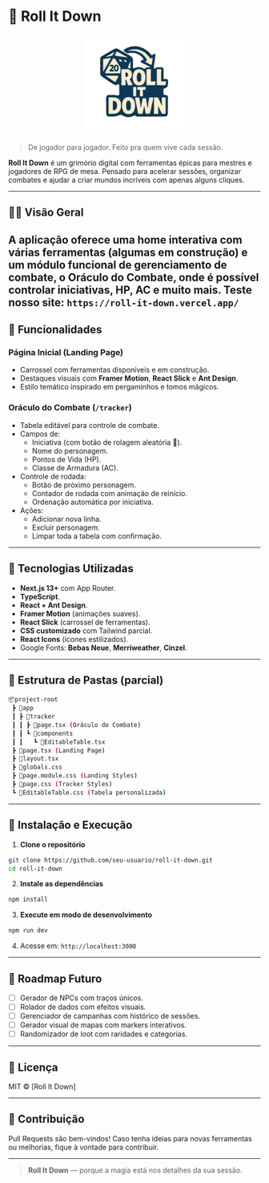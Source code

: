 # 🎲 Roll It Down

<div align="center">
  <img src="./public/assets/logo.svg" alt="Roll It Down Logo" width="200" height="200">
</div>

> De jogador para jogador. Feito pra quem vive cada sessão.

**Roll It Down** é um grimório digital com ferramentas épicas para mestres e jogadores de RPG de mesa. Pensado para acelerar sessões, organizar combates e ajudar a criar mundos incríveis com apenas alguns cliques.

---

## 🧙‍♂️ Visão Geral

A aplicação oferece uma **home interativa** com várias ferramentas (algumas em construção) e um **módulo funcional de gerenciamento de combate**, o **Oráculo do Combate**, onde é possível controlar iniciativas, HP, AC e muito mais.
Teste nosso site: `https://roll-it-down.vercel.app/`
---

## 🚀 Funcionalidades

### Página Inicial (Landing Page)

- Carrossel com ferramentas disponíveis e em construção.
- Destaques visuais com **Framer Motion**, **React Slick** e **Ant Design**.
- Estilo temático inspirado em pergaminhos e tomos mágicos.

### Oráculo do Combate (`/tracker`)

- Tabela editável para controle de combate.
- Campos de:
  - Iniciativa (com botão de rolagem aleatória 🔮).
  - Nome do personagem.
  - Pontos de Vida (HP).
  - Classe de Armadura (AC).
- Controle de rodada:
  - Botão de próximo personagem.
  - Contador de rodada com animação de reinício.
  - Ordenação automática por iniciativa.
- Ações:
  - Adicionar nova linha.
  - Excluir personagem.
  - Limpar toda a tabela com confirmação.

---

## 🧱 Tecnologias Utilizadas

- **Next.js 13+** com App Router.
- **TypeScript**.
- **React + Ant Design**.
- **Framer Motion** (animações suaves).
- **React Slick** (carrossel de ferramentas).
- **CSS customizado** com Tailwind parcial.
- **React Icons** (ícones estilizados).
- Google Fonts: **Bebas Neue**, **Merriweather**, **Cinzel**.

---

## 📂 Estrutura de Pastas (parcial)

```bash
📦project-root
 ┣ 📁app
 ┃ ┣ 📁tracker
 ┃ ┃ ┣ 📜page.tsx (Oráculo do Combate)
 ┃ ┃ ┗ 📁components
 ┃ ┃   ┗ 📜EditableTable.tsx
 ┣ 📜page.tsx (Landing Page)
 ┣ 📜layout.tsx
 ┣ 📜globals.css
 ┣ 📜page.module.css (Landing Styles)
 ┣ 📜page.css (Tracker Styles)
 ┗ 📜EditableTable.css (Tabela personalizada)
```

---

## 🧪 Instalação e Execução

1. **Clone o repositório**

```bash
git clone https://github.com/seu-usuario/roll-it-down.git
cd roll-it-down
```

2. **Instale as dependências**

```bash
npm install
```

3. **Execute em modo de desenvolvimento**

```bash
npm run dev
```

4. Acesse em: `http://localhost:3000`

---

## 🔮 Roadmap Futuro

- [ ] Gerador de NPCs com traços únicos.
- [ ] Rolador de dados com efeitos visuais.
- [ ] Gerenciador de campanhas com histórico de sessões.
- [ ] Gerador visual de mapas com markers interativos.
- [ ] Randomizador de loot com raridades e categorias.

---

## 📜 Licença

MIT © [Roll It Down]

---

## 🙌 Contribuição

Pull Requests são bem-vindos! Caso tenha ideias para novas ferramentas ou melhorias, fique à vontade para contribuir.

---

> **Roll It Down** — porque a magia está nos detalhes da sua sessão.
